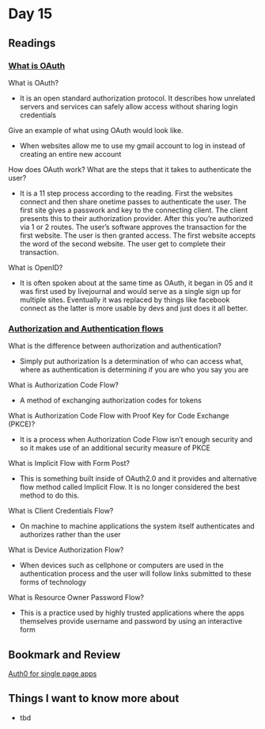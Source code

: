 # Day 15

## Readings

### [What is OAuth](https://www.csoonline.com/article/3216404/what-is-oauth-how-the-open-authorization-framework-works.html)

What is OAuth?

- It is an open standard authorization protocol. It describes how unrelated servers and services can safely allow access without sharing login credentials

Give an example of what using OAuth would look like.

- When websites allow me to use my gmail account to log in instead of creating an entire new account

How does OAuth work? What are the steps that it takes to authenticate the user?

- It is a 11 step process according to the reading. First the websites connect and then share onetime passes to authenticate the user. The first site gives a passwork and key to the connecting client. The client presents this to their authorization provider. After this you’re authorized via 1 or 2 routes. The user’s software approves the transaction for the first website. The user is then granted access. The first website accepts the word of the second website. The user get to complete their transaction.

What is OpenID?

- It is often spoken about at the same time as OAuth, it began in 05 and it was first used by livejournal and would serve as a single sign up for multiple sites. Eventually it was replaced by things like facebook connect as the latter is more usable by devs and just does it all better.

### [Authorization and Authentication flows](https://auth0.com/docs/flows)

What is the difference between authorization and authentication?

- Simply put authorization Is a determination of who can access what, where as authentication is determining if you are who you say you are

What is Authorization Code Flow?

- A method of exchanging authorization codes for tokens

What is Authorization Code Flow with Proof Key for Code Exchange (PKCE)?

- It is a process when Authorization Code Flow isn’t enough security and so it makes use of an additional security measure of PKCE

What is Implicit Flow with Form Post?

- This is something built inside of OAuth2.0 and it provides and alternative flow method called Implicit Flow. It is no longer considered the best method to do this.

What is Client Credentials Flow?

- On machine to machine applications the system itself authenticates and authorizes rather than the user

What is Device Authorization Flow?

- When devices such as cellphone or computers are used in the authentication process and the user will follow links submitted to these forms of technology

What is Resource Owner Password Flow?

- This is a practice used by highly trusted applications where the apps themselves provide username and password by using an interactive form

## Bookmark and Review

[Auth0 for single page apps](https://auth0.com/docs/libraries/auth0-react)

## Things I want to know more about

- tbd
